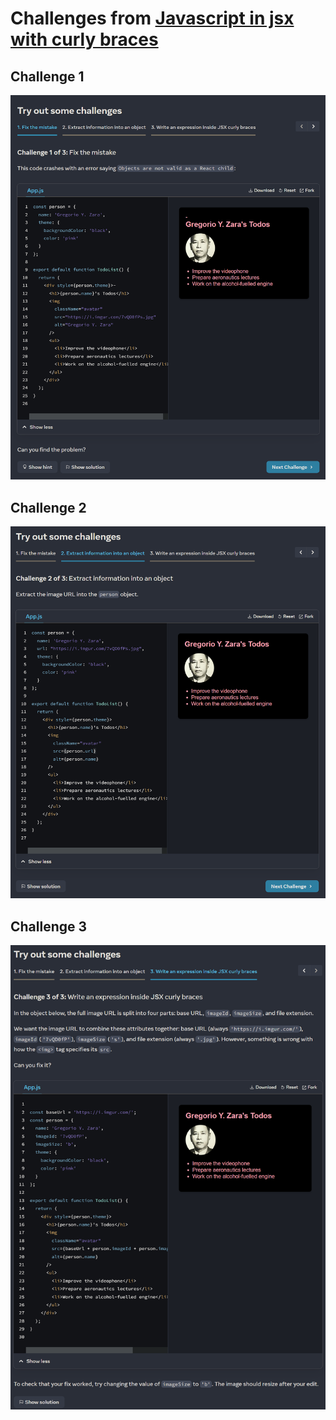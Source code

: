 # Challenges from [Javascript in jsx with curly braces](https://beta.reactjs.org/learn/javascript-in-jsx-with-curly-braces "link")

## Challenge 1
![screenshot](./screenshots/1.png "Demo")

## Challenge 2
![screenshot](./screenshots/2.png "Demo")

## Challenge 3
![screenshot](./screenshots/3.png "Demo")